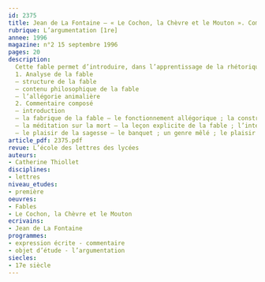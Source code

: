 ```yaml
---
id: 2375
title: Jean de La Fontaine – « Le Cochon, la Chèvre et le Mouton ». Commentaire composé 
rubrique: L’argumentation [1re]
annee: 1996
magazine: n°2 15 septembre 1996
pages: 20
description: 
  Cette fable permet d’introduire, dans l’apprentissage de la rhétorique d’une technique d’analyse et d’écriture, des informations extratextuelles sur l’histoire des idées et les différentes philosophies présentes dans la littérature du XVIIe siècle. L’article propose donc, à la faveur du travail préparatoire au commentaire composé, dont la rédaction sera la phase ultime, une exploitation des référents idéologiques du texte.
  1. Analyse de la fable
  – structure de la fable
  – contenu philosophique de la fable
  – l’allégorie animalière
  2. Commentaire composé
  – introduction
  – la fabrique de la fable – le fonctionnement allégorique ; la construction de la fable ; la polyphonie de la fable
  – la méditation sur la mort – la leçon explicite de la fable ; l’interprétation janséniste ; l’héritage matérialiste
  – le plaisir de la sagesse – le banquet ; un genre mêlé ; le plaisir de l’évidence
article_pdf: 2375.pdf
revue: L’école des lettres des lycées
auteurs:
- Catherine Thiollet
disciplines:
- lettres
niveau_etudes:
- première
oeuvres:
- Fables
- Le Cochon, la Chèvre et le Mouton
ecrivains:
- Jean de La Fontaine
programmes:
- expression écrite - commentaire
- objet d’étude - l’argumentation
siecles:
- 17e siècle
---
```

